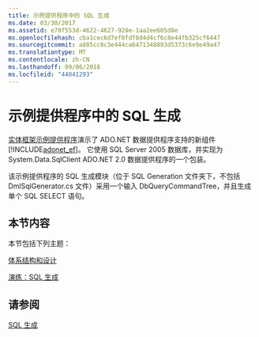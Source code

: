```yaml
---
title: 示例提供程序中的 SQL 生成
ms.date: 03/30/2017
ms.assetid: e70f553d-4622-4627-928e-1aa2ee605d8e
ms.openlocfilehash: cba1cec6d7ef0fdf8d4d4cf6c8e44fb325cf6447
ms.sourcegitcommit: a885cc8c3e444ca6471348893d5373c6e9e49a47
ms.translationtype: MT
ms.contentlocale: zh-CN
ms.lasthandoff: 09/06/2018
ms.locfileid: "44041293"
---
```

# <a name="sql-generation-in-the-sample-provider"></a>示例提供程序中的 SQL 生成
[实体框架示例提供程序](https://go.microsoft.com/fwlink/?LinkId=180616)演示了 ADO.NET 数据提供程序支持的新组件[!INCLUDE[adonet_ef](../../../../../includes/adonet-ef-md.md)]。  它使用 SQL Server 2005 数据库，并实现为 System.Data.SqlClient ADO.NET 2.0 数据提供程序的一个包装。  
  
 该示例提供程序的 SQL 生成模块（位于 SQL Generation 文件夹下，不包括 DmlSqlGenerator.cs 文件）采用一个输入 DbQueryCommandTree，并且生成单个 SQL SELECT 语句。  
  
## <a name="in-this-section"></a>本节内容  
 本节包括下列主题：  
  
 [体系结构和设计](../../../../../docs/framework/data/adonet/ef/architecture-and-design.md)  
  
 [演练：SQL 生成](../../../../../docs/framework/data/adonet/ef/walkthrough-sql-generation.md)  
  
## <a name="see-also"></a>请参阅  
 [SQL 生成](../../../../../docs/framework/data/adonet/ef/sql-generation.md)
